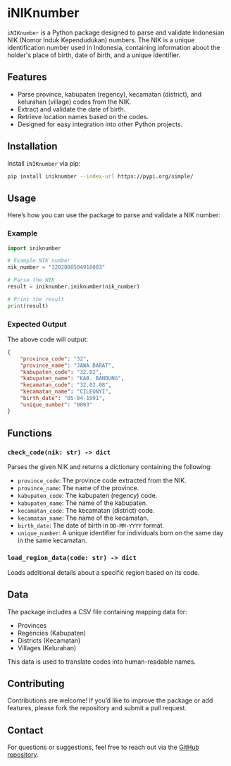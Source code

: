 # iNIKnumber

`iNIKnumber` is a Python package designed to parse and validate Indonesian NIK (Nomor Induk Kependudukan) numbers. The NIK is a unique identification number used in Indonesia, containing information about the holder's place of birth, date of birth, and a unique identifier.

## Features

- Parse province, kabupaten (regency), kecamatan (district), and kelurahan (village) codes from the NIK.
- Extract and validate the date of birth.
- Retrieve location names based on the codes.
- Designed for easy integration into other Python projects.

## Installation

Install `iNIKnumber` via pip:

```bash
pip install iniknumber --index-url https://pypi.org/simple/
```

## Usage

Here’s how you can use the package to parse and validate a NIK number:

### Example

```python
import iniknumber

# Example NIK number
nik_number = "3202080504910003"

# Parse the NIK
result = iniknumber.iniknumber(nik_number)

# Print the result
print(result)
```

### Expected Output

The above code will output:

```json
{
    "province_code": "32",
    "province_name": "JAWA BARAT",
    "kabupaten_code": "32.02",
    "kabupaten_name": "KAB. BANDUNG",
    "kecamatan_code": "32.02.08",
    "kecamatan_name": "CILEUNYI",
    "birth_date": "05-04-1991",
    "unique_number": "0003"
}
```

## Functions

### `check_code(nik: str) -> dict`

Parses the given NIK and returns a dictionary containing the following:

- `province_code`: The province code extracted from the NIK.
- `province_name`: The name of the province.
- `kabupaten_code`: The kabupaten (regency) code.
- `kabupaten_name`: The name of the kabupaten.
- `kecamatan_code`: The kecamatan (district) code.
- `kecamatan_name`: The name of the kecamatan.
- `birth_date`: The date of birth in `DD-MM-YYYY` format.
- `unique_number`: A unique identifier for individuals born on the same day in the same kecamatan.

### `load_region_data(code: str) -> dict`

Loads additional details about a specific region based on its code.

## Data

The package includes a CSV file containing mapping data for:

- Provinces
- Regencies (Kabupaten)
- Districts (Kecamatan)
- Villages (Kelurahan)

This data is used to translate codes into human-readable names.

## Contributing

Contributions are welcome! If you’d like to improve the package or add features, please fork the repository and submit a pull request.

## Contact

For questions or suggestions, feel free to reach out via the [GitHub repository](https://github.com/irwannafly13/iniknumber).
